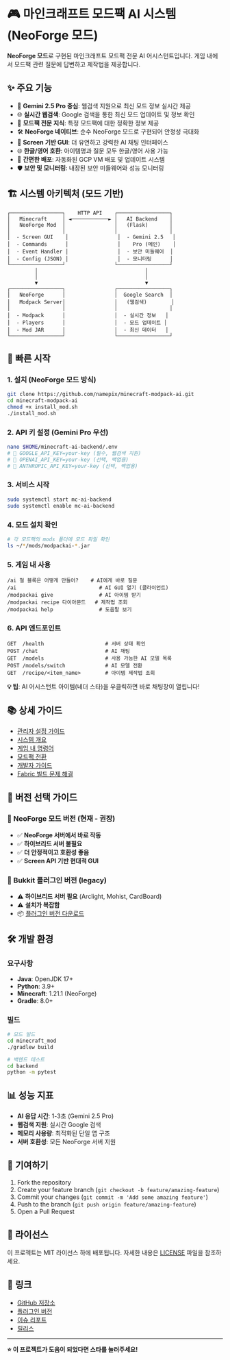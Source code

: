 # 🎮 마인크래프트 모드팩 AI 시스템 (NeoForge 모드)

**NeoForge 모드**로 구현된 마인크래프트 모드팩 전문 AI 어시스턴트입니다. 게임 내에서 모드팩 관련 질문에 답변하고 제작법을 제공합니다.

## ✨ 주요 기능

- 🤖 **Gemini 2.5 Pro 중심**: 웹검색 지원으로 최신 모드 정보 실시간 제공
- 🌐 **실시간 웹검색**: Google 검색을 통한 최신 모드 업데이트 및 정보 확인
- 🎯 **모드팩 전문 지식**: 특정 모드팩에 대한 정확한 정보 제공
- 🛠️ **NeoForge 네이티브**: 순수 NeoForge 모드로 구현되어 안정성 극대화
- 💬 **Screen 기반 GUI**: 더 유연하고 강력한 AI 채팅 인터페이스
- 🌐 **한글/영어 호환**: 아이템명과 질문 모두 한글/영어 사용 가능
- 🔄 **간편한 배포**: 자동화된 GCP VM 배포 및 업데이트 시스템
- 🛡️ **보안 및 모니터링**: 내장된 보안 미들웨어와 성능 모니터링

## 🏗️ 시스템 아키텍처 (모드 기반)

```
┌─────────────────┐    HTTP API    ┌─────────────────┐
│   Minecraft     │ ◄────────────► │   AI Backend    │
│   NeoForge Mod  │                │   (Flask)       │
│                 │                │                 │
│  - Screen GUI    │                │  - Gemini 2.5   │
│  - Commands      │                │    Pro (메인)    │
│  - Event Handler │                │  - 보안 미들웨어  │
│  - Config (JSON) │                │  - 모니터링      │
└─────────────────┘                └─────────────────┘
         │                                   │
         │                                   │
         ▼                                   ▼
┌─────────────────┐                ┌─────────────────┐
│   NeoForge      │                │  Google Search  │
│   Modpack Server│                │   (웹검색)        │
│                 │                │                 │
│  - Modpack      │                │  - 실시간 정보   │
│  - Players      │                │  - 모드 업데이트 │
│  - Mod JAR      │                │  - 최신 데이터   │
└─────────────────┘                └─────────────────┘
```

## 🚀 빠른 시작

### 1. 설치 (NeoForge 모드 방식)
```bash
git clone https://github.com/namepix/minecraft-modpack-ai.git
cd minecraft-modpack-ai
chmod +x install_mod.sh
./install_mod.sh
```

### 2. API 키 설정 (Gemini Pro 우선)
```bash
nano $HOME/minecraft-ai-backend/.env
# 🌟 GOOGLE_API_KEY=your-key (필수, 웹검색 지원)
# 📖 OPENAI_API_KEY=your-key (선택, 백업용)
# 📖 ANTHROPIC_API_KEY=your-key (선택, 백업용)
```

### 3. 서비스 시작
```bash
sudo systemctl start mc-ai-backend
sudo systemctl enable mc-ai-backend
```

### 4. 모드 설치 확인
```bash
# 각 모드팩의 mods 폴더에 모드 파일 확인
ls ~/*/mods/modpackai-*.jar
```

### 5. 게임 내 사용
```
/ai 철 블록은 어떻게 만들어?    # AI에게 바로 질문
/ai                           # AI GUI 열기 (클라이언트)
/modpackai give               # AI 아이템 받기
/modpackai recipe 다이아몬드   # 제작법 조회
/modpackai help               # 도움말 보기
```

### 6. API 엔드포인트
```
GET  /health                    # 서버 상태 확인
POST /chat                      # AI 채팅
GET  /models                    # 사용 가능한 AI 모델 목록
POST /models/switch             # AI 모델 전환
GET  /recipe/<item_name>        # 아이템 제작법 조회
```

**💡 팁**: AI 어시스턴트 아이템(네더 스타)을 우클릭하면 바로 채팅창이 열립니다!

## 📚 상세 가이드

- [관리자 설정 가이드](guides/01_ADMIN_SETUP.md)
- [시스템 개요](guides/02_SYSTEM_OVERVIEW.md)
- [게임 내 명령어](guides/03_GAME_COMMANDS.md)
- [모드팩 전환](guides/04_MODPACK_SWITCH.md)
- [개발자 가이드](guides/05_DEVELOPMENT.md)
- [Fabric 빌드 문제 해결](FABRIC_BUILD_TROUBLESHOOTING.md)

## 🔄 버전 선택 가이드

### 🎯 NeoForge 모드 버전 (현재 - 권장)
- ✅ **NeoForge 서버에서 바로 작동**
- ✅ **하이브리드 서버 불필요**
- ✅ **더 안정적이고 호환성 좋음**
- ✅ **Screen API 기반 현대적 GUI**

### 🔌 Bukkit 플러그인 버전 (legacy)
- ⚠️ **하이브리드 서버 필요** (Arclight, Mohist, CardBoard)
- ⚠️ **설치가 복잡함**
- 📦 [플러그인 버전 다운로드](https://github.com/namepix/minecraft-modpack-ai/tree/plugin-version)

## 🛠️ 개발 환경

### 요구사항
- **Java**: OpenJDK 17+
- **Python**: 3.9+
- **Minecraft**: 1.21.1 (NeoForge)
- **Gradle**: 8.0+

### 빌드
```bash
# 모드 빌드
cd minecraft_mod
./gradlew build

# 백엔드 테스트
cd backend
python -m pytest
```

## 📊 성능 지표

- **AI 응답 시간**: 1-3초 (Gemini 2.5 Pro)
- **웹검색 지원**: 실시간 Google 검색
- **메모리 사용량**: 최적화된 단일 앱 구조
- **서버 호환성**: 모든 NeoForge 서버 지원

## 🤝 기여하기

1. Fork the repository
2. Create your feature branch (`git checkout -b feature/amazing-feature`)
3. Commit your changes (`git commit -m 'Add some amazing feature'`)
4. Push to the branch (`git push origin feature/amazing-feature`)
5. Open a Pull Request

## 📄 라이선스

이 프로젝트는 MIT 라이선스 하에 배포됩니다. 자세한 내용은 [LICENSE](LICENSE) 파일을 참조하세요.

## 🔗 링크

- [GitHub 저장소](https://github.com/namepix/minecraft-modpack-ai)
- [플러그인 버전](https://github.com/namepix/minecraft-modpack-ai/tree/plugin-version)
- [이슈 리포트](https://github.com/namepix/minecraft-modpack-ai/issues)
- [릴리스](https://github.com/namepix/minecraft-modpack-ai/releases)

---

**⭐ 이 프로젝트가 도움이 되었다면 스타를 눌러주세요!**